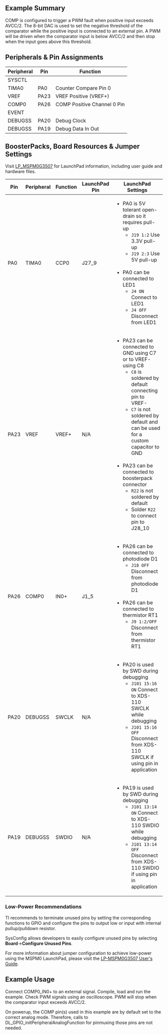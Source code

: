 ## Example Summary

COMP is configured to trigger a PWM fault when positive input exceeds AVCC/2.
The 8-bit DAC is used to set the negative threshold of the comparator while the
positive input is connected to an external pin.
A PWM will be driven when the comparator input is below AVCC/2 and then stop
when the input goes above this threshold.

## Peripherals & Pin Assignments

| Peripheral | Pin | Function |
| --- | --- | --- |
| SYSCTL |  |  |
| TIMA0 | PA0 | Counter Compare Pin 0 |
| VREF | PA23 | VREF Positive (VREF+) |
| COMP0 | PA26 | COMP Positive Channel 0 Pin |
| EVENT |  |  |
| DEBUGSS | PA20 | Debug Clock |
| DEBUGSS | PA19 | Debug Data In Out |

## BoosterPacks, Board Resources & Jumper Settings

Visit [LP_MSPM0G3507](https://www.ti.com/tool/LP-MSPM0G3507) for LaunchPad information, including user guide and hardware files.

| Pin | Peripheral | Function | LaunchPad Pin | LaunchPad Settings |
| --- | --- | --- | --- | --- |
| PA0 | TIMA0 | CCP0 | J27_9 | <ul><li>PA0 is 5V tolerant open-drain so it requires pull-up<br><ul><li>`J19 1:2` Use 3.3V pull-up<br><li>`J19 2:3` Use 5V pull-up</ul><br><li>PA0 can be connected to LED1<br><ul><li>`J4 ON` Connect to LED1<br><li>`J4 OFF` Disconnect from LED1</ul></ul> |
| PA23 | VREF | VREF+ | N/A | <ul><li>PA23 can be connected to GND using C7 or to VREF- using C8<br><ul><li>`C8` is soldered by default connecting pin to VREF-<br><li>`C7` is not soldered by default and can be used for a custom capacitor to GND</ul><br><li>PA23 can be connected to boosterpack connector<br><ul><li>`R22` is not soldered by default<br><li>Solder `R22` to connect pin to J28_10</ul></ul> |
| PA26 | COMP0 | IN0+ | J1_5 | <ul><li>PA26 can be connected to photodiode D1<br><ul><li>`J18 OFF` Disconnect from photodiode D1</ul><br><li>PA26 can be connected to thermistor RT1<br><ul><li>`J9 1:2/OFF` Disconnect from thermistor RT1</ul></ul> |
| PA20 | DEBUGSS | SWCLK | N/A | <ul><li>PA20 is used by SWD during debugging<br><ul><li>`J101 15:16 ON` Connect to XDS-110 SWCLK while debugging<br><li>`J101 15:16 OFF` Disconnect from XDS-110 SWCLK if using pin in application</ul></ul> |
| PA19 | DEBUGSS | SWDIO | N/A | <ul><li>PA19 is used by SWD during debugging<br><ul><li>`J101 13:14 ON` Connect to XDS-110 SWDIO while debugging<br><li>`J101 13:14 OFF` Disconnect from XDS-110 SWDIO if using pin in application</ul></ul> |

### Low-Power Recommendations
TI recommends to terminate unused pins by setting the corresponding functions to
GPIO and configure the pins to output low or input with internal
pullup/pulldown resistor.

SysConfig allows developers to easily configure unused pins by selecting **Board**→**Configure Unused Pins**.

For more information about jumper configuration to achieve low-power using the
MSPM0 LaunchPad, please visit the [LP-MSPM0G3507 User's Guide](https://www.ti.com/lit/slau873).

## Example Usage
Connect COMP0_IN0+ to an external signal.
Compile, load and run the example.
Check PWM signals using an oscilloscope.
PWM will stop when the comparator input exceeds AVCC/2.

On powerup, the COMP pin(s) used in this example are by default set to
the correct analog mode. Therefore, calls to
DL_GPIO_initPeripheralAnalogFunction for pinmuxing those pins are not needed.
